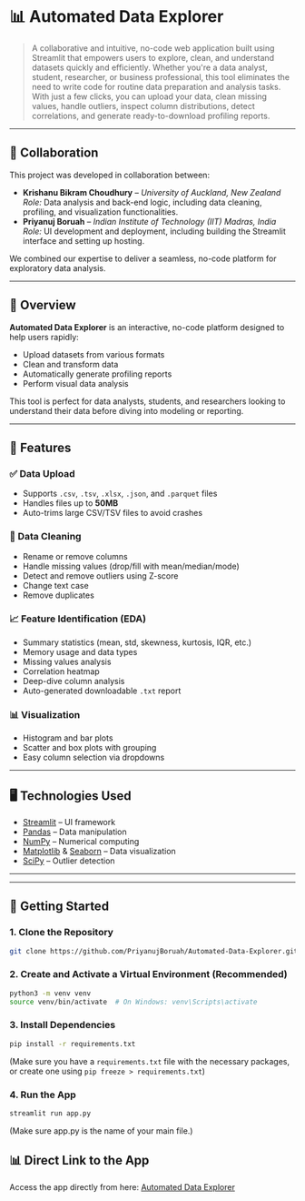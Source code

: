 # 📊 Automated Data Explorer

> A collaborative and intuitive, no-code web application built using Streamlit that empowers users to explore, clean, and understand datasets quickly and efficiently.
Whether you're a data analyst, student, researcher, or business professional, this tool eliminates the need to write code for routine data preparation and analysis tasks. With just a few clicks, you can upload your data, clean missing values, handle outliers, inspect column distributions, detect correlations, and generate ready-to-download profiling reports.

---

## 👥 Collaboration

This project was developed in collaboration between:

- **Krishanu Bikram Choudhury** – *University of Auckland, New Zealand*  
  *Role:* Data analysis and back-end logic, including data cleaning, profiling, and visualization functionalities.
- **Priyanuj Boruah** – *Indian Institute of Technology (IIT) Madras, India*  
  *Role:* UI development and deployment, including building the Streamlit interface and setting up hosting.

We combined our expertise to deliver a seamless, no-code platform for exploratory data analysis.

---

## 🚀 Overview

**Automated Data Explorer** is an interactive, no-code platform designed to help users rapidly:
- Upload datasets from various formats
- Clean and transform data
- Automatically generate profiling reports
- Perform visual data analysis

This tool is perfect for data analysts, students, and researchers looking to understand their data before diving into modeling or reporting.

---

## 🔧 Features

### ✅ Data Upload
- Supports `.csv`, `.tsv`, `.xlsx`, `.json`, and `.parquet` files
- Handles files up to **50MB**
- Auto-trims large CSV/TSV files to avoid crashes

### 🧹 Data Cleaning
- Rename or remove columns
- Handle missing values (drop/fill with mean/median/mode)
- Detect and remove outliers using Z-score
- Change text case
- Remove duplicates

### 📈 Feature Identification (EDA)
- Summary statistics (mean, std, skewness, kurtosis, IQR, etc.)
- Memory usage and data types
- Missing values analysis
- Correlation heatmap
- Deep-dive column analysis
- Auto-generated downloadable `.txt` report

### 📊 Visualization
- Histogram and bar plots
- Scatter and box plots with grouping
- Easy column selection via dropdowns

---

## 🖥️ Technologies Used

- [Streamlit](https://streamlit.io/) – UI framework
- [Pandas](https://pandas.pydata.org/) – Data manipulation
- [NumPy](https://numpy.org/) – Numerical computing
- [Matplotlib](https://matplotlib.org/) & [Seaborn](https://seaborn.pydata.org/) – Data visualization
- [SciPy](https://scipy.org/) – Outlier detection

---


---

## 🚀 Getting Started

### 1. Clone the Repository

```bash
git clone https://github.com/PriyanujBoruah/Automated-Data-Explorer.git
```
### 2. Create and Activate a Virtual Environment (Recommended)

```bash
python3 -m venv venv
source venv/bin/activate  # On Windows: venv\Scripts\activate
```

### 3. Install Dependencies

```bash
pip install -r requirements.txt
```
(Make sure you have a `requirements.txt` file with the necessary packages, or create one using `pip freeze > requirements.txt`)

### 4. Run the App

```bash
streamlit run app.py
```
(Make sure app.py is the name of your main file.)

## 📊 Direct Link to the App
Access the app directly from here: [Automated Data Explorer](https://automated-data-explorer-collaboration.streamlit.app/)










